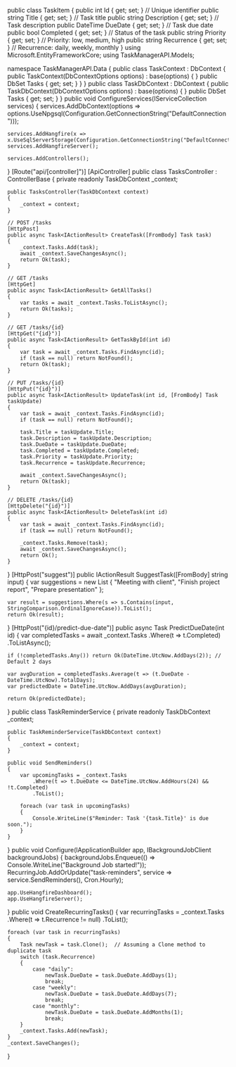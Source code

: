 public class TaskItem
{
    public int Id { get; set; } // Unique identifier
    public string Title { get; set; } // Task title
    public string Description { get; set; } // Task description
    public DateTime DueDate { get; set; } // Task due date
    public bool Completed { get; set; } // Status of the task
    public string Priority { get; set; } // Priority: low, medium, high
    public string Recurrence { get; set; } // Recurrence: daily, weekly, monthly
}
using Microsoft.EntityFrameworkCore;
using TaskManagerAPI.Models;

namespace TaskManagerAPI.Data
{
    public class TaskContext : DbContext
    {
        public TaskContext(DbContextOptions<TaskContext> options) : base(options) { }
        public DbSet<TaskItem> Tasks { get; set; }
    }
}
public class TaskDbContext : DbContext
{
    public TaskDbContext(DbContextOptions<TaskDbContext> options) : base(options) { }
    public DbSet<Task> Tasks { get; set; }
}
public void ConfigureServices(IServiceCollection services)
{
    services.AddDbContext<TaskDbContext>(options =>
        options.UseNpgsql(Configuration.GetConnectionString("DefaultConnection")));

    services.AddHangfire(x => x.UseSqlServerStorage(Configuration.GetConnectionString("DefaultConnection")));
    services.AddHangfireServer();
    
    services.AddControllers();
}
[Route("api/[controller]")]
[ApiController]
public class TasksController : ControllerBase
{
    private readonly TaskDbContext _context;

    public TasksController(TaskDbContext context)
    {
        _context = context;
    }

    // POST /tasks
    [HttpPost]
    public async Task<IActionResult> CreateTask([FromBody] Task task)
    {
        _context.Tasks.Add(task);
        await _context.SaveChangesAsync();
        return Ok(task);
    }

    // GET /tasks
    [HttpGet]
    public async Task<IActionResult> GetAllTasks()
    {
        var tasks = await _context.Tasks.ToListAsync();
        return Ok(tasks);
    }

    // GET /tasks/{id}
    [HttpGet("{id}")]
    public async Task<IActionResult> GetTaskById(int id)
    {
        var task = await _context.Tasks.FindAsync(id);
        if (task == null) return NotFound();
        return Ok(task);
    }

    // PUT /tasks/{id}
    [HttpPut("{id}")]
    public async Task<IActionResult> UpdateTask(int id, [FromBody] Task taskUpdate)
    {
        var task = await _context.Tasks.FindAsync(id);
        if (task == null) return NotFound();

        task.Title = taskUpdate.Title;
        task.Description = taskUpdate.Description;
        task.DueDate = taskUpdate.DueDate;
        task.Completed = taskUpdate.Completed;
        task.Priority = taskUpdate.Priority;
        task.Recurrence = taskUpdate.Recurrence;

        await _context.SaveChangesAsync();
        return Ok(task);
    }

    // DELETE /tasks/{id}
    [HttpDelete("{id}")]
    public async Task<IActionResult> DeleteTask(int id)
    {
        var task = await _context.Tasks.FindAsync(id);
        if (task == null) return NotFound();

        _context.Tasks.Remove(task);
        await _context.SaveChangesAsync();
        return Ok();
    }
}
[HttpPost("suggest")]
public IActionResult SuggestTask([FromBody] string input)
{
    var suggestions = new List<string>
    {
        "Meeting with client",
        "Finish project report",
        "Prepare presentation"
    };

    var result = suggestions.Where(s => s.Contains(input, StringComparison.OrdinalIgnoreCase)).ToList();
    return Ok(result);
}
[HttpPost("{id}/predict-due-date")]
public async Task<IActionResult> PredictDueDate(int id)
{
    var completedTasks = await _context.Tasks
        .Where(t => t.Completed)
        .ToListAsync();

    if (!completedTasks.Any()) return Ok(DateTime.UtcNow.AddDays(2)); // Default 2 days

    var avgDuration = completedTasks.Average(t => (t.DueDate - DateTime.UtcNow).TotalDays);
    var predictedDate = DateTime.UtcNow.AddDays(avgDuration);

    return Ok(predictedDate);
}
public class TaskReminderService
{
    private readonly TaskDbContext _context;

    public TaskReminderService(TaskDbContext context)
    {
        _context = context;
    }

    public void SendReminders()
    {
        var upcomingTasks = _context.Tasks
            .Where(t => t.DueDate <= DateTime.UtcNow.AddHours(24) && !t.Completed)
            .ToList();

        foreach (var task in upcomingTasks)
        {
            Console.WriteLine($"Reminder: Task '{task.Title}' is due soon.");
        }
    }
}
public void Configure(IApplicationBuilder app, IBackgroundJobClient backgroundJobs)
{
    backgroundJobs.Enqueue(() => Console.WriteLine("Background Job started!"));
    RecurringJob.AddOrUpdate<TaskReminderService>("task-reminders", service => service.SendReminders(), Cron.Hourly);
    
    app.UseHangfireDashboard();
    app.UseHangfireServer();
}
public void CreateRecurringTasks()
{
    var recurringTasks = _context.Tasks
        .Where(t => t.Recurrence != null)
        .ToList();

    foreach (var task in recurringTasks)
    {
        Task newTask = task.Clone();  // Assuming a Clone method to duplicate task
        switch (task.Recurrence)
        {
            case "daily":
                newTask.DueDate = task.DueDate.AddDays(1);
                break;
            case "weekly":
                newTask.DueDate = task.DueDate.AddDays(7);
                break;
            case "monthly":
                newTask.DueDate = task.DueDate.AddMonths(1);
                break;
        }
        _context.Tasks.Add(newTask);
    }
    _context.SaveChanges();
} 
